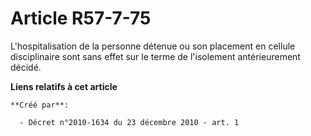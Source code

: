 # Article R57-7-75

L'hospitalisation de la personne détenue ou son placement en cellule disciplinaire sont sans effet sur le terme de
l'isolement antérieurement décidé.

**Liens relatifs à cet article**

	**Créé par**:

	  - Décret n°2010-1634 du 23 décembre 2010 - art. 1
